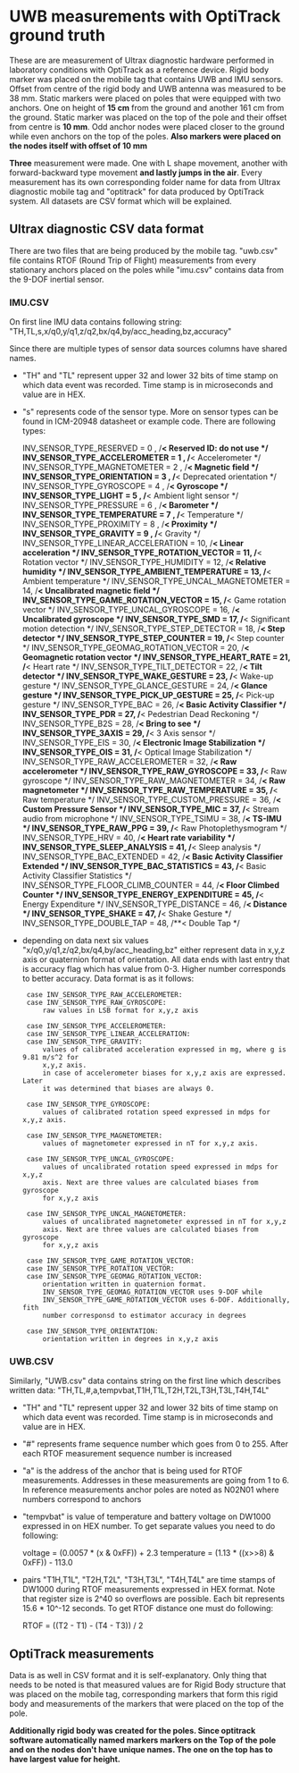 # UWB measurements with OptiTrack ground truth

These are are measurement of Ultrax diagnostic hardware performed in laboratory
conditions with OptiTrack as a reference device. Rigid body marker was placed
on the mobile tag that contains UWB and IMU sensors. Offset from centre of the
rigid body and UWB antenna was measured to be 38 mm. Static markers were placed
on poles that were equipped with two anchors. One on height of **15 cm** from
the ground and another 161 cm from the ground. Static marker was placed on the
top of the pole and their offset from centre is **10 mm**. Odd anchor nodes
were placed closer to the ground while even anchors on the top of the poles.
**Also markers were placed on the nodes itself with offset of 10 mm**

**Three** measurement were made. One with L shape movement, another with
forward-backward type movement **and lastly jumps in the air**. Every
measurement has its own corresponding folder name for data from Ultrax
diagnostic mobile tag and "optitrack" for data produced by OptiTrack system.
All datasets
are CSV format which will be explained.

## Ultrax diagnostic CSV data format

There are two files that are being produced by the mobile tag. "uwb.csv" file
contains RTOF (Round Trip of Flight) measurements from every stationary anchors
placed on the poles while "imu.csv" contains data from the 9-DOF inertial
sensor.

### IMU.CSV

On first line IMU data contains following string:
"TH,TL,s,x/q0,y/q1,z/q2,bx/q4,by/acc_heading,bz,accuracy"

Since there are multiple types of sensor data sources columns have shared
names.

 - "TH" and "TL" represent upper 32 and lower 32 bits of time stamp on which
   data event was recorded. Time stamp is in microseconds and value are in HEX.

 - "s" represents code of the sensor type. More on sensor types can be found in
   ICM-20948 datasheet or example code. There are following types:

	INV_SENSOR_TYPE_RESERVED                     = 0 ,  /**< Reserved ID: do not use */
	INV_SENSOR_TYPE_ACCELEROMETER                = 1 ,  /**< Accelerometer */
	INV_SENSOR_TYPE_MAGNETOMETER                 = 2 ,  /**< Magnetic field */
	INV_SENSOR_TYPE_ORIENTATION                  = 3 ,  /**< Deprecated orientation */
	INV_SENSOR_TYPE_GYROSCOPE                    = 4 ,  /**< Gyroscope */
	INV_SENSOR_TYPE_LIGHT                        = 5 ,  /**< Ambient light sensor */
	INV_SENSOR_TYPE_PRESSURE                     = 6 ,  /**< Barometer */
	INV_SENSOR_TYPE_TEMPERATURE                  = 7 ,  /**< Temperature */
	INV_SENSOR_TYPE_PROXIMITY                    = 8 ,  /**< Proximity */
	INV_SENSOR_TYPE_GRAVITY                      = 9 ,  /**< Gravity */
	INV_SENSOR_TYPE_LINEAR_ACCELERATION          = 10,  /**< Linear acceleration */
	INV_SENSOR_TYPE_ROTATION_VECTOR              = 11,  /**< Rotation vector */
	INV_SENSOR_TYPE_HUMIDITY                     = 12,  /**< Relative humidity */
	INV_SENSOR_TYPE_AMBIENT_TEMPERATURE          = 13,  /**< Ambient temperature */
	INV_SENSOR_TYPE_UNCAL_MAGNETOMETER           = 14,  /**< Uncalibrated magnetic field */
	INV_SENSOR_TYPE_GAME_ROTATION_VECTOR         = 15,  /**< Game rotation vector */
	INV_SENSOR_TYPE_UNCAL_GYROSCOPE              = 16,  /**< Uncalibrated gyroscope */
	INV_SENSOR_TYPE_SMD                          = 17,  /**< Significant motion detection */
	INV_SENSOR_TYPE_STEP_DETECTOR                = 18,  /**< Step detector */
	INV_SENSOR_TYPE_STEP_COUNTER                 = 19,  /**< Step counter */
	INV_SENSOR_TYPE_GEOMAG_ROTATION_VECTOR       = 20,  /**< Geomagnetic rotation vector */
	INV_SENSOR_TYPE_HEART_RATE                   = 21,  /**< Heart rate */
	INV_SENSOR_TYPE_TILT_DETECTOR                = 22,  /**< Tilt detector */
	INV_SENSOR_TYPE_WAKE_GESTURE                 = 23,  /**< Wake-up gesture  */
	INV_SENSOR_TYPE_GLANCE_GESTURE               = 24,  /**< Glance gesture  */
	INV_SENSOR_TYPE_PICK_UP_GESTURE              = 25,  /**< Pick-up gesture */
	INV_SENSOR_TYPE_BAC                          = 26,  /**< Basic Activity Classifier */
	INV_SENSOR_TYPE_PDR                          = 27,  /**< Pedestrian Dead Reckoning */
	INV_SENSOR_TYPE_B2S                          = 28,  /**< Bring to see */
	INV_SENSOR_TYPE_3AXIS                        = 29,  /**< 3 Axis sensor */
	INV_SENSOR_TYPE_EIS                          = 30,  /**< Electronic Image Stabilization */
	INV_SENSOR_TYPE_OIS                          = 31,  /**< Optical Image Stabilization */
	INV_SENSOR_TYPE_RAW_ACCELEROMETER            = 32,  /**< Raw accelerometer */
	INV_SENSOR_TYPE_RAW_GYROSCOPE                = 33,  /**< Raw gyroscope */
	INV_SENSOR_TYPE_RAW_MAGNETOMETER             = 34,  /**< Raw magnetometer */
	INV_SENSOR_TYPE_RAW_TEMPERATURE              = 35,  /**< Raw temperature */
	INV_SENSOR_TYPE_CUSTOM_PRESSURE              = 36,  /**< Custom Pressure Sensor */
	INV_SENSOR_TYPE_MIC                          = 37,  /**< Stream audio from microphone */
	INV_SENSOR_TYPE_TSIMU                        = 38,  /**< TS-IMU */
	INV_SENSOR_TYPE_RAW_PPG                      = 39,  /**< Raw Photoplethysmogram */
	INV_SENSOR_TYPE_HRV                          = 40,  /**< Heart rate variability */
	INV_SENSOR_TYPE_SLEEP_ANALYSIS               = 41,  /**< Sleep analysis */
	INV_SENSOR_TYPE_BAC_EXTENDED                 = 42,  /**< Basic Activity Classifier Extended */
	INV_SENSOR_TYPE_BAC_STATISTICS               = 43,  /**< Basic Activity Classifier Statistics */
	INV_SENSOR_TYPE_FLOOR_CLIMB_COUNTER          = 44,  /**< Floor Climbed Counter */
	INV_SENSOR_TYPE_ENERGY_EXPENDITURE           = 45,  /**< Energy Expenditure */
	INV_SENSOR_TYPE_DISTANCE                     = 46,  /**< Distance */
	INV_SENSOR_TYPE_SHAKE                        = 47,  /**< Shake Gesture */
	INV_SENSOR_TYPE_DOUBLE_TAP                   = 48,  /**< Double Tap */

 - depending on data next six values "x/q0,y/q1,z/q2,bx/q4,by/acc_heading,bz"
   either represent data in x,y,z axis or quaternion format of orientation. All
   data ends with last entry that is accuracy flag which has value from 0-3.
   Higher number corresponds to better accuracy. Data format is as it follows:

		case INV_SENSOR_TYPE_RAW_ACCELEROMETER:
		case INV_SENSOR_TYPE_RAW_GYROSCOPE:
			raw values in LSB format for x,y,z axis

		case INV_SENSOR_TYPE_ACCELEROMETER:
		case INV_SENSOR_TYPE_LINEAR_ACCELERATION:
		case INV_SENSOR_TYPE_GRAVITY:
			values of calibrated acceleration expressed in mg, where g is 9.81 m/s^2 for
			x,y,z axis.
			in case of accelerometer biases for x,y,z axis are expressed. Later
			it was determined that biases are always 0.

		case INV_SENSOR_TYPE_GYROSCOPE:
			values of calibrated rotation speed expressed in mdps for x,y,z axis.

		case INV_SENSOR_TYPE_MAGNETOMETER:
			values of magnetometer expressed in nT for x,y,z axis.

		case INV_SENSOR_TYPE_UNCAL_GYROSCOPE:
			values of uncalibrated rotation speed expressed in mdps for x,y,z
			axis. Next are three values are calculated biases from gyroscope
			for x,y,z axis

		case INV_SENSOR_TYPE_UNCAL_MAGNETOMETER:
			values of uncalibrated magnetometer expressed in nT for x,y,z
			axis. Next are three values are calculated biases from gyroscope
			for x,y,z axis

		case INV_SENSOR_TYPE_GAME_ROTATION_VECTOR:
		case INV_SENSOR_TYPE_ROTATION_VECTOR:
		case INV_SENSOR_TYPE_GEOMAG_ROTATION_VECTOR:
		    orientation written in quaternion format.
		    INV_SENSOR_TYPE_GEOMAG_ROTATION_VECTOR uses 9-DOF while
		    INV_SENSOR_TYPE_GAME_ROTATION_VECTOR uses 6-DOF. Additionally, fith
		    number corresponsd to estimator accuracy in degrees

		case INV_SENSOR_TYPE_ORIENTATION:
		    orientation written in degrees in x,y,z axis

### UWB.CSV

Similarly, "UWB.csv" data contains string on the first line which describes
written data: "TH,TL,#,a,tempvbat,T1H,T1L,T2H,T2L,T3H,T3L,T4H,T4L"

 - "TH" and "TL" represent upper 32 and lower 32 bits of time stamp on which data
event was recorded. Time stamp is in microseconds and value are in HEX.

 - "#" represents frame sequence number which goes from 0 to 255. After each
   RTOF measurement sequence number is increased

 - "a" is the address of the anchor that is being used for RTOF measurements.
   Addresses in these measurements are going from 1 to 6. In reference
   measurements anchor poles are noted as N02N01 where numbers correspond to
   anchors

 - "tempvbat" is value of temperature and battery voltage on DW1000 expressed
   in on HEX number. To get separate values you need to do following:

    voltage = (0.0057 * (x & 0xFF)) + 2.3
    temperature = (1.13 * ((x>>8) & 0xFF)) - 113.0

 - pairs "T1H,T1L", "T2H,T2L", "T3H,T3L", "T4H,T4L" are time stamps of DW1000
   during RTOF measurements expressed in HEX format. Note that register size is
   2^40 so overflows are possible. Each bit represents 15.6 * 10^-12 seconds.
   To get RTOF distance one must do following:

    RTOF = ((T2 - T1) - (T4 - T3)) / 2

## OptiTrack measurements

Data is as well in CSV format and it is self-explanatory. Only thing that needs
to be noted is that measured values are for Rigid Body structure that was
placed on the mobile tag, corresponding markers that form this rigid body and
measurements of the markers that were placed on the top of the pole.

**Additionally rigid body was created for the poles. Since optitrack software
automatically named markers markers on the Top of the pole and on the nodes
don't have unique names. The one on the top has to have largest value for
height.**
